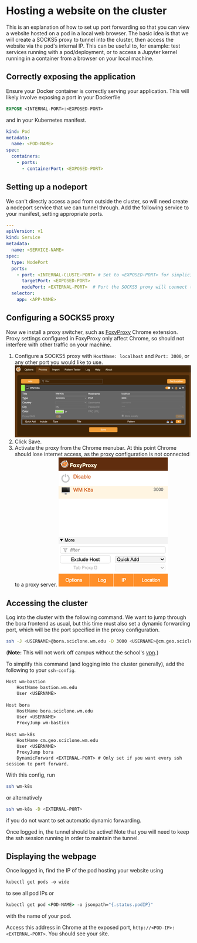 # Hosting a website on the cluster

This is an explanation of how to set up port forwarding so that you can view a website hosted on a pod in a local web browser.
The basic idea is that we will create a SOCKS5 proxy to tunnel into the cluster, then access the website via the pod's internal IP.
This can be useful to, for example: test services running with a pod/deployment, or to access a Jupyter kernel running in a container from a browser on your local machine.

## Correctly exposing the application

Ensure your Docker container is correctly serving your application.
This will likely involve exposing a port in your Dockerfile

```Dockerfile
EXPOSE <INTERNAL-PORT>:<EXPOSED-PORT>
```

and in your Kubernetes manifest.

```YAML
kind: Pod
metadata:
  name: <POD-NAME>
spec:
  containers:
    - ports:
	  - containerPort: <EXPOSED-PORT>
```

## Setting up a nodeport

We can't directly access a pod from outside the cluster, so will need create a nodeport service that we can tunnel through.
Add the following service to your manifest, setting appropriate ports.

```YAML
---
apiVersion: v1
kind: Service
metadata:
  name: <SERVICE-NAME>
spec:
  type: NodePort
  ports:
    - port: <INTERNAL-CLUSTE-PORT> # Set to <EXPOSED-PORT> for simplicity
      targetPort: <EXPOSED-PORT>
      nodePort: <EXTERNAL-PORT>  # Port the SOCKS5 proxy will connect to. Should be in the 30000-32767 range
  selector:
    app: <APP-NAME>
```

## Configuring a SOCKS5 proxy

Now we install a proxy switcher, such as [FoxyProxy](https://chromewebstore.google.com/detail/foxyproxy/gcknhkkoolaabfmlnjonogaaifnjlfnp?hl=en) Chrome extension.
Proxy settings configured in FoxyProxy only affect Chrome, so should not interfere with other traffic on your machine.

1. Configure a SOCKS5 proxy with `HostName: localhost` and `Port: 3000`, or any other port you would like to use.
   ![FoxyProxy configuration pane](foxyproxy_main.png)
2. Click Save.
3. Activate the proxy from the Chrome menubar. At this point Chrome should lose internet access, as the proxy configuration is not connected to a proxy server.
   ![FoxyProxy proxy switcher pane](foxyproxy_menubar.png)

## Accessing the cluster

Log into the cluster with the following command.
We want to jump through the bora frontend as usual, but this time must also set a dynamic forwarding port, which will be the port specified in the proxy configuration.

```zsh
ssh -J <USERNAME>@bora.sciclone.wm.edu -D 3000 <USERNAME>@cm.geo.sciclone.wm.edu
```

(**Note:** This will not work off campus without the school's [vpn](https://www.wm.edu/offices/it/services/network/vpn/).)

To simplify this command (and logging into the cluster generally), add the following to your `ssh-config`.

```ssh-config
Host wm-bastion
	HostName bastion.wm.edu
	User <USERNAME>

Host bora
	HostName bora.sciclone.wm.edu
	User <USERNAME>
	ProxyJump wm-bastion

Host wm-k8s
	HostHame cm.geo.sciclone.wm.edu
	User <USERNAME>
	ProxyJump bora
	DynamicForward <EXTERNAL-PORT> # Only set if you want every ssh session to port forward.
```

With this config, run

```zsh
ssh wm-k8s
```

or alternatively

```zsh
ssh wm-k8s -D <EXTERNAL-PORT>
```

if you do not want to set automatic dynamic forwarding.

Once logged in, the tunnel should be active!
Note that you will need to keep the ssh session running in order to maintain the tunnel.

## Displaying the webpage

Once logged in, find the IP of the pod hosting your website using

```tcsh
kubectl get pods -o wide
```

to see all pod IPs or

```tcsh
kubectl get pod <POD-NAME> -o jsonpath="{.status.podIP}"
```

with the name of your pod.

Access this address in Chrome at the exposed port, `http://<POD-IP>:<EXTERNAL-PORT>`. You should see your site.
